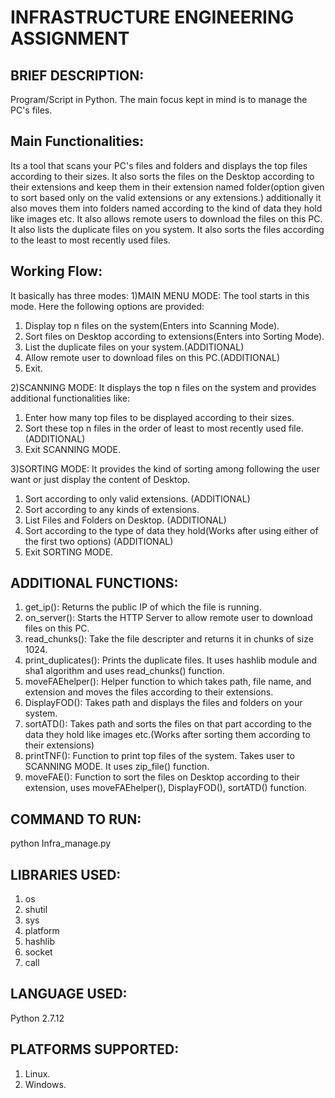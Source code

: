 # INFRASTRUCTURE ENGINEERING ASSIGNMENT

## BRIEF DESCRIPTION:
Program/Script in Python. The main focus kept in mind is to manage the PC's files.

## Main Functionalities:
Its a tool that scans your PC's files and folders and displays the top files according to their sizes. It also sorts the files on the Desktop according to their extensions and keep them in their extension named folder(option given to sort based only on the valid extensions or any extensions.) additionally it also moves them into folders named according to the kind of data they hold like images etc. It also allows remote users to download the files on this PC. It also lists the duplicate files on you system. It also sorts the files according to the least to most recently used files.

## Working Flow:
It basically has three modes:
1)MAIN MENU MODE:
The tool starts in this mode. Here the following options are provided:
1) Display top n files on the system(Enters into Scanning Mode).
2) Sort files on Desktop according to extensions(Enters into Sorting Mode).
3) List the duplicate files on your system.(ADDITIONAL)
4) Allow remote user to download files on this PC.(ADDITIONAL)
5) Exit.

2)SCANNING MODE:
It displays the top n files on the system and provides additional functionalities like:
1) Enter how many top files to be displayed according to their sizes. 
2) Sort these top n files in the order of least to most recently used file.(ADDITIONAL)
3) Exit SCANNING MODE.

3)SORTING MODE:
It provides the kind of sorting among following the user want or just display the content of Desktop.
1) Sort according to only valid extensions. (ADDITIONAL)
2) Sort according to any kinds of extensions.
3) List Files and Folders on Desktop. (ADDITIONAL)
4) Sort according to the type of data they hold(Works after using either of the first two options) (ADDITIONAL)
5) Exit SORTING MODE.

## ADDITIONAL FUNCTIONS:
1) get_ip():
	Returns the public IP of which the file is running.
2) on_server():
	Starts the HTTP Server to allow remote user to download files on this PC. 
3) read_chunks():
	Take the file descripter and returns it in chunks of size 1024.
4) print_duplicates():
	Prints the duplicate files. It uses hashlib module and sha1 algorithm and uses read_chunks() function.
5) moveFAEhelper():
	Helper function to which takes path, file name, and extension and moves the files according to their extensions.
6) DisplayFOD():
	Takes path and displays the files and folders on your system.
7) sortATD():
	Takes path and sorts the files on that part according to the data they hold like images etc.(Works after sorting them according to their extensions)
8) printTNF():
	Function to print top files of the system. Takes user to SCANNING MODE. It uses zip_file() function.
9) moveFAE():
	Function to sort the files on Desktop according to their extension, uses moveFAEhelper(), DisplayFOD(), sortATD() function.

## COMMAND TO RUN:
python Infra_manage.py

## LIBRARIES USED:
1) os
2) shutil
3) sys
4) platform
5) hashlib 
6) socket
7) call

## LANGUAGE USED:
Python 2.7.12

## PLATFORMS SUPPORTED:
1) Linux.
2) Windows.
